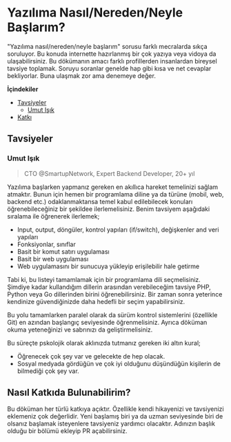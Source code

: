 # Yazılıma Nasıl/Nereden/Neyle Başlarım?

"Yazılıma nasıl/nereden/neyle başlarım" sorusu farklı mecralarda sıkça soruluyor. Bu konuda internette hazırlanmış bir çok yazıya veya vidoya da ulaşabilirsiniz. Bu dökümanın amacı farklı profillerden insanlardan bireysel tavsiye toplamak. Soruyu soranlar genelde hap gibi kısa ve net cevaplar bekliyorlar. Buna ulaşmak zor ama denemeye değer.

**İçindekiler**
<!-- START doctoc generated TOC please keep comment here to allow auto update -->
<!-- DON'T EDIT THIS SECTION, INSTEAD RE-RUN doctoc TO UPDATE -->

- [Tavsiyeler](#tavsiyeler)
  - [Umut Işık](#umut-i%C5%9F%C4%B1k)
- [Katkı](#katk%C4%B1)

<!-- END doctoc generated TOC please keep comment here to allow auto update -->

## Tavsiyeler

### Umut Işık

> CTO @SmartupNetwork, Expert Backend Developer, 20+ yıl
>

Yazılıma başlarken yapmanız gereken en akıllıca hareket temelinizi sağlam atmaktır. Bunun için hemen bir programlama diline ya da türüne (mobil, web, backend etc.) odaklanmaktansa temel kabul edilebilecek konuları öğrenebileceğiniz bir şekildee ilerlemelisiniz. Benim tavsiyem aşağıdaki sıralama ile öğrenerek ilerlemek;

- Input, output, döngüler, kontrol yapıları (if/switch), değişkenler and veri yapıları
- Fonksiyonlar, sınıflar
- Basit bir komut satırı uygulaması
- Basit bir web uygulaması
- Web uygulamasını bir sunucuya yükleyip erişilebilir hale getirme

Tabi ki, bu listeyi tamamlamak için bir programlama dili seçmelisiniz. Şimdiye kadar kullandığım dillerin arasından verebileceğim tavsiye PHP, Python veya Go dillerinden birini öğrenebilirsiniz. Bir zaman sonra yeterince kendinize güvendiğinizde daha hedefli bir seçim yapabilirsiniz.

Bu yolu tamamlarken paralel olarak da sürüm kontrol sistemlerini (özellikle Git) en azından başlangıç seviyesinde öğrenmelisiniz. Ayrıca döküman okuma yeteneğinizi ve sabrınızı da geliştirmelisiniz.

Bu süreçte pskolojik olarak aklınızda tutmanız gereken iki altın kural;

- Öğrenecek çok şey var ve gelecekte de hep olacak.
- Sosyal medyada gördüğün ve çok iyi olduğunu düşündüğün kişilerin de bilmediği çok şey var.

## Nasıl Katkıda Bulunabilirim?

Bu döküman her türlü katkıya açıktır. Özellikle kendi hikayenizi ve tavsiyenizi eklemeniz çok değerlidir. Yeni başlamış biri ya da uzman seviyesinde biri de olsanız başlamak isteyenlere tavsiyeniz yardımcı olacaktır. Adınızın başlık olduğu bir bölümü ekleyip PR açabilirsiniz.
